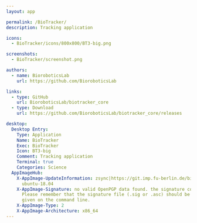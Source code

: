 ```yaml
---
layout: app

permalink: /BioTracker/
description: Tracking application

icons:
  - BioTracker/icons/800x800/BT3-big.png

screenshots:
  - BioTracker/screenshot.png

authors:
  - name: BioroboticsLab
    url: https://github.com/BioroboticsLab

links:
  - type: GitHub
    url: BioroboticsLab/biotracker_core
  - type: Download
    url: https://github.com/BioroboticsLab/biotracker_core/releases

desktop:
  Desktop Entry:
    Type: Application
    Name: BioTracker
    Exec: BioTracker
    Icon: BT3-big
    Comment: Tracking application
    Terminal: true
    Categories: Science
  AppImageHub:
    X-AppImage-UpdateInformation: zsync|https://git.imp.fu-berlin.de/bioroboticslab/biotracker/biotracker/-/jobs/artifacts/master/raw/BioTracker-x86_64.AppImage.zsync?job=package
      ubuntu-18.04
    X-AppImage-Signature: no valid OpenPGP data found. the signature could not be verified.
      Please remember that the signature file (.sig or .asc) should be the first file
      given on the command line.
    X-AppImage-Type: 2
    X-AppImage-Architecture: x86_64
---
```

